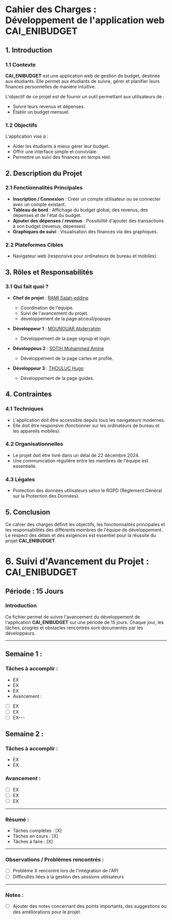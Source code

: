 # Cahier des Charges : Développement de l'application web **CAI_ENIBUDGET**

## 1. Introduction

### 1.1 Contexte
**CAI_ENIBUDGET** est une application web de gestion de budget, destinée aux étudiants. Elle permet aux étudiants de suivre, gérer et planifier leurs finances personnelles de manière intuitive.

L'objectif de ce projet est de fournir un outil permettant aux utilisateurs de :
- Suivre leurs revenus et dépenses.
- Établir un budget mensuel.

### 1.2 Objectifs
L'application vise à :
- Aider les étudiants à mieux gérer leur budget.
- Offrir une interface simple et conviviale.
- Permettre un suivi des finances en temps réel.

## 2. Description du Projet

### 2.1 Fonctionnalités Principales
- **Inscription / Connexion** : Créer un compte utilisateur ou se connecter avec un compte existant.
- **Tableau de bord** : Affichage du budget global, des revenus, des dépenses et de l'état du budget.
- **Ajouter des dépenses / revenus** : Possibilité d'ajouter des transactions à son budget (revenus, dépenses).
- **Graphiques de suivi** : Visualisation des finances via des graphiques.

### 2.2 Plateformes Cibles
- Navigateur web (responsive pour ordinateurs de bureau et mobiles).


## 3. Rôles et Responsabilités

### 3.1 Qui fait quoi ?
- **Chef de projet** : [RAMI Salah-eddine](https://github.com/ramisalah2002/)
  - Coordination de l'équipe.
  - Suivi de l'avancement du projet.
  - developpement de la page acceuil/popups
  
- **Développeur 1** : [MOUNOUAR Abderrahim](https://github.com/Abderrahim-mn/)
  - Développement de la page signup et login.
   
- **Développeus 2** : [SOTIH Mohammed Amine](https://github.com/Sotih/)
  - Développement de la page cartes et profile.
 
- **Développeur 3** : [THOULUC Hugo](https://github.com/HugoThouluc/)
  - Développement de la page guides.


## 4. Contraintes

### 4.1 Techniques
- L'application doit être accessible depuis tous les navigateurs modernes.
- Elle doit être responsive (fonctionner sur les ordinateurs de bureau et les appareils mobiles).

### 4.2 Organisationnelles
- Le projet doit être livré dans un délai de 22 décembre 2024.
- Une communication régulière entre les membres de l'équipe est essentielle.

### 4.3 Légales
- Protection des données utilisateurs selon le RGPD (Règlement Général sur la Protection des Données).

## 5. Conclusion
Ce cahier des charges définit les objectifs, les fonctionnalités principales et les responsabilités des différents membres de l'équipe de développement. Le respect des délais et des exigences est essentiel pour la réussite du projet **CAI_ENIBUDGET**.




# 6. Suivi d'Avancement du Projet : **CAI_ENIBUDGET**

## Période : 15 Jours

### Introduction
Ce fichier permet de suivre l'avancement du développement de l'application **CAI_ENIBUDGET** sur une période de 15 jours. Chaque jour, les tâches, progrès et obstacles rencontrés sont documentés par les développeurs.

---

## **Semaine 1 :**

### Tâches à accomplir :
- EX
- EX
- EX
-  Avancement :
- [ ] EX
- [ ] EX
- [ ] EX---

## **Semaine 2 :**

### Tâches à accomplir :
- EX
- EX

### Avancement :
- [ ] EX
- [ ] EX
- [ ] EX

---

### **Résumé :**
- Tâches complètes : [X]
- Tâches en cours : [X]
- Tâches à faire : [X]

---

### **Observations / Problèmes rencontrés :**
- [ ] Problème X rencontré lors de l'intégration de l'API
- [ ] Difficultés liées à la gestion des sessions utilisateurs

---

### **Notes :**
- [ ] Ajouter des notes concernant des points importants, des suggestions ou des améliorations pour le projet.

